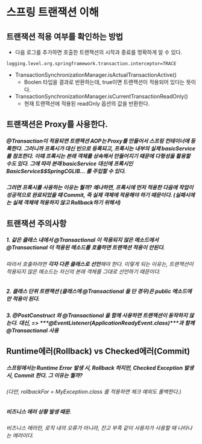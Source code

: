 # 스프링 트랜잭션 이해

## 트랜잭션 적용 여부를 확인하는 방법
- 다음 로그를 추가하면 호출한 트랜잭션의 시작과 종료를 명확하게 알 수 있다.
```properties
logging.level.org.springframework.transaction.interceptor=TRACE
```
- TransactionSynchronizationManager.isActualTransactionActive()
  - Boolen 타입을 결과로 반환하는데, true이면 트랜잭션이 적용되어 있다는 뜻이다.
- TransactionSynchronizationManager.isCurrentTransactionReadOnly()
  - 현재 트랜잭션에 적용된 readOnly 옵션의 값을 반환한다.

## 트랜잭션은 Proxy를 사용한다.
##### @Transaction이 적용되면 트랜잭션 AOP는 Proxy를 만들어서 스프링 컨테이너에 등록한다. 그러니까 프록시가 대신 빈으로 등록되고, 프록시는 내부의 실제 basicService를 참조한다. 이때 프록시는 본래 객체를 상속해서 만들어지기 때문에 다형성을 활용할 수도 있다. 그에 따라 본래 basicService 대신에 프록시인 BasicService$$SpringCGLIB... 를 주입할 수 있다.
##### 그러면 프록시를 사용하는 이유는 뭘까? 왜냐하면, 프록시에 먼저 적용한 다음에 작업이 ***성공적으로 완료되었을 때 Commit***, 즉 실제 객체에 적용해야 하기 때문이다. (***실패시에는 실제 객체에 적용하지 않고 Rollback***하기 위해서)

## 트랜잭션 주의사항
##### 1. 같은 클래스 내에서 @Transactional 이 적용되지 않은 메소드에서 @Transactional 이 적용된 메소드를 호출하면 트랜잭션 적용이 안된다. 
###### 따라서 호출하려면 ***각자 다른 클래스로 선언***해야 한다. 이렇게 되는 이유는, 트랜잭션이 적용되지 않은 메소드는 자신의 본래 객체를 그대로 선언하기 때문이다.
##### 2. 클래스 단위 트랜잭션 (클래스에 @Transactional 을 단 경우)은 ***public 메소드에만*** 적용이 된다.
##### 3. @PostConstruct 와 @Transactional 을 함께 사용하면 트랜잭션이 동작하지 않는다. 대신, => ***@EventListener(ApplicationReadyEvent.class)***과 함께 @Transactional 사용

## Runtime에러(Rollback) vs Checked에러(Commit)
##### 스프링에서는 Runtime Error 발생 시, Rollback 하지만, Checked Exception 발생 시, Commit 한다. 그 이유는 뭘까? 
###### (다만, rollbackFor = MyException.class 를 적용하면 체크 예외도 롤백한다.)
##### 비즈니스 에러 상황 발생 때문.
###### 비즈니스 에러란, 로직 내의 오류가 아니라, 잔고 부족 같이 사용자가 사용할 때 나타나는 에러이다.
